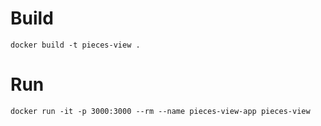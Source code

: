 # Build

    docker build -t pieces-view .
    
# Run

    docker run -it -p 3000:3000 --rm --name pieces-view-app pieces-view
